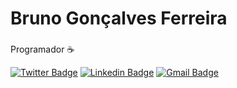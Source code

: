 # Bruno Gonçalves Ferreira

###

Programador ☕

[![Twitter Badge](https://img.shields.io/badge/-@brunogonferreira-00875f?style=flat-square&labelColor=00875f&logo=twitter&logoColor=white&link=https://twitter.com/brunogonferreira)](https://twitter.com/brunogonferreira) 
[![Linkedin Badge](https://img.shields.io/badge/-Bruno%20Goncalves-00875f?style=flat-square&logo=Linkedin&logoColor=white&link=https://www.linkedin.com/in/bruno-goncalves-ferreira/)](https://www.linkedin.com/in/bruno-goncalves-ferreira/) 
[![Gmail Badge](https://img.shields.io/badge/-brunogonferreira@gmail.com-00875f?style=flat-square&logo=Gmail&logoColor=white&link=mailto:brunogonferreira@gmail.com)](mailto:brunogonferreira@gmail.com)
